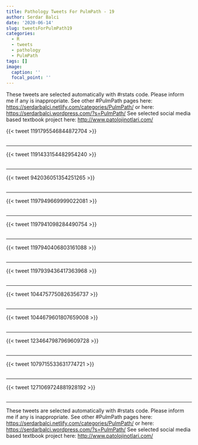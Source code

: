 ```yaml
---
title: Pathology Tweets For PulmPath - 19
author: Serdar Balci
date: '2020-06-14'
slug: tweetsForPulmPath19
categories:
  - R
  - tweets
  - pathology
  - PulmPath
tags: []
image:
  caption: ''
  focal_point: ''
---
```



These tweets are selected automatically with #rstats code. Please inform me if any is inappropriate.
See other #PulmPath pages here: https://serdarbalci.netlify.com/categories/PulmPath/  or here: https://serdarbalci.wordpress.com/?s=PulmPath/ 
See selected social media based textbook project here: http://www.patolojinotlari.com/

{{< tweet 1191795546844872704 >}}
<br>
<br>
<hr>
{{< tweet 1191433154482954240 >}}
<br>
<br>
<hr>
{{< tweet 942036051354251265 >}}
<br>
<br>
<hr>
{{< tweet 1197949669999022081 >}}
<br>
<br>
<hr>
{{< tweet 1197941098284490754 >}}
<br>
<br>
<hr>
{{< tweet 1197940406803161088 >}}
<br>
<br>
<hr>
{{< tweet 1197939436417363968 >}}
<br>
<br>
<hr>
{{< tweet 1044757750826356737 >}}
<br>
<br>
<hr>
{{< tweet 1044679601807659008 >}}
<br>
<br>
<hr>
{{< tweet 1234647987969609728 >}}
<br>
<br>
<hr>
{{< tweet 1079715533631774721 >}}
<br>
<br>
<hr>
{{< tweet 1271069724881928192 >}}
<br>
<br>
<hr>


These tweets are selected automatically with #rstats code. Please inform me if any is inappropriate.
See other #PulmPath pages here: https://serdarbalci.netlify.com/categories/PulmPath/  or here: https://serdarbalci.wordpress.com/?s=PulmPath/ 
See selected social media based textbook project here: http://www.patolojinotlari.com/

